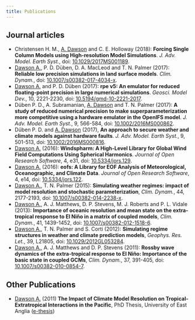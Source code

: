 ```yaml
---
title: Publications
---
```


## Journal articles

* Christensen H. M., <u>A. Dawson</u> and C. E. Holloway (2018): **Forcing Single Column Models using High‐resolution Model Simulations**. *J. Adv. Model. Earth Syst.*, doi: [10.1029/2017MS001189](https://doi.org/10.1029/2017MS001189).
* <u>Dawson A.</u>, P. D. Düben, D. A. MacLeod and T. N. Palmer (2017): **Reliable low precision simulations in land surface models**. *Clim. Dynam.*, doi: [10.1007/s00382-017-4034-x](https://doi.org/10.1007/s00382-017-4034-x).
* <u>Dawson A.</u> and P. D. Düben (2017): **rpe v5: An emulator for reduced floating-point precision in large numerical simulations**. *Geosci. Model Dev.*, 10, 2221-2230, doi: [10.5194/gmd-10-2221-2017](https://doi.org/10.5194/gmd-10-2221-2017).
* Düben P. D., A. Subramanian, <u>A. Dawson</u> and T. N. Palmer (2017): **A study of reduced numerical precision to make superparameterization more competitive using a hardware emulator in the OpenIFS model**. *J. Adv. Model. Earth Syst.*, 9, 566-584, doi: [10.1002/2016MS000862](https://doi.org/10.1002/2016MS000862).
* Düben P. D. and <u>A. Dawson</u> (2017), **An approach to secure weather and climate models against hardware faults**. *J. Adv. Model. Earth Syst.*, 9, 501-513, doi: [10.1002/2016MS000816](https://doi.org/10.1002/2016MS000816).
* <u>Dawson A.</u> (2016): **Windspharm: A High-Level Library for Global Wind Field Computations Using Spherical Harmonics**. *Journal of Open Research Software*, 4, e31, doi: [10.5334/jors.129](https://doi.org/10.5334/jors.129).
* <u>Dawson A.</u> (2016): **eofs: A Library for EOF Analysis of Meteorological, Oceanographic, and Climate Data**. *Journal of Open Research Software*, 4, e14, doi: [10.5334/jors.122](https://doi.org/10.5334/jors.122).
* <u>Dawson A.</u>, T. N. Palmer (2015): **Simulating weather regimes: impact of model resolution and stochastic parameterization**, *Clim. Dynam.*, 44, 2177-2193, doi: [10.1007/s00382-014-2238-x](https://doi.org/10.1007/s00382-014-2238-x).
* <u>Dawson A.</u>, A. J. Matthews, D. P. Stevens, M. J. Roberts and P. L. Vidale (2013): **Importance of oceanic resolution and mean state on the extra-tropical response to El Niño in a matrix of coupled models**, *Clim. Dynam.*, 41, 1439-1452, doi: [10.1007/s00382-012-1518-6](https://doi.org/10.1007/s00382-012-1518-6).
* <u>Dawson A.</u>, T. N. Palmer and S. Corti (2012): **Simulating regime structures in weather and climate prediction models**, *Geophys. Res. Let.*, 39, L21805, doi: [10.1029/2012GL053284](https://doi.org/10.1029/2012GL053284).
* <u>Dawson A.</u>, A. J. Matthews and D. P. Stevens (2011): **Rossby wave dynamics of the extra-tropical response to El Niño: Importance of the basic state in coupled GCMs**, *Clim. Dynam.*, 37, 391-405, doi: [10.1007/s00382-010-0854-7](https://doi.org/10.1007/s00382-010-0854-7).

## Other Publications

* <u>Dawson A.</u> (2011) **The Impact of Climate Model Resolution on Tropical-Extratropical Interactions in the Pacific**, PhD Thesis, University of East Anglia ([e-thesis](https://ueaeprints.uea.ac.uk/id/eprint/33037))
